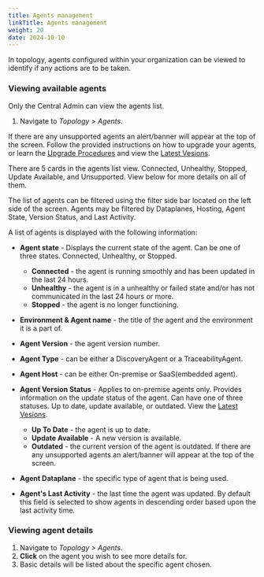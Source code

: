 ```yaml
---
title: Agents management
linkTitle: Agents management
weight: 20
date: 2024-10-10
---
```


In topology, agents configured within your organization can be viewed to identify if any actions are to be taken.

### Viewing available agents

Only the Central Admin can view the agents list.

1. Navigate to *Topology > Agents*.

If there are any unsupported agents an alert/banner will appear at the top of the screen. Follow the provided instructions on how to upgrade your agents, or learn the [Upgrade Procedures](https://docs.axway.com/bundle/amplify-central/page/docs/connect_manage_environ/connected_agent_common_reference/upgrade_agent/index.html) and view the [Latest Vesions](https://docs.axway.com/bundle/amplify-central/page/docs/amplify_relnotes/index.html).

There are 5 cards in the agents list view. Connected, Unhealthy, Stopped, Update Available, and Unsupported. View below for more details on all of them.

The list of agents can be filtered using the filter side bar located on the left side of the screen. Agents may be filtered by Dataplanes, Hosting, Agent State, Version Status, and Last Activity.

A list of agents is displayed with the following information:

* **Agent state** - Displays the current state of the agent. Can be one of three states. Connected, Unhealthy, or Stopped.

    * **Connected** - the agent is running smoothly and has been updated in the last 24 hours.
    * **Unhealthy** -  the agent is in a unhealthy or failed state and/or has not communicated in the last 24 hours or more.
    * **Stopped** - the agent is no longer functioning.

* **Environment & Agent name** - the title of the agent and the environment it is a part of.
* **Agent Version** - the agent version number.
* **Agent Type** - can be either a DiscoveryAgent or a TraceabilityAgent.
* **Agent Host** - can be either On-premise or SaaS(embedded agent).
* **Agent Version Status** - Applies to on-premise agents only. Provides information on the update status of the agent. Can have one of three statuses. Up to date, update available, or outdated. View the [Latest Vesions](https://docs.axway.com/bundle/amplify-central/page/docs/amplify_relnotes/index.html).

    * **Up To Date** - the agent is up to date.
    * **Update Available** - A new version is available.
    * **Outdated** - the current version of the agent is outdated. If there are any unsupported agents an alert/banner will appear at the top of the screen.

* **Agent Dataplane** - the specific type of agent that is being used.
* **Agent's Last Activity** - the last time the agent was updated. By default this field is selected to show agents in descending order based upon the last activity time.

### Viewing agent details

1. Navigate to *Topology > Agents*.
2. **Click** on the agent you wish to see more details for.
3. Basic details will be listed about the specific agent chosen.
